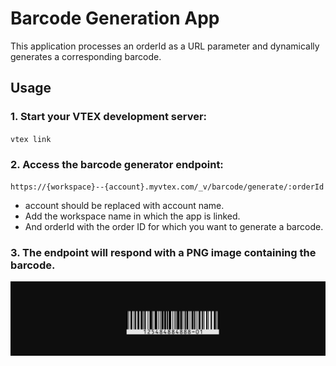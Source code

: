 # Barcode Generation App

This application processes an orderId as a URL parameter and dynamically generates a corresponding barcode.

## Usage
### 1. Start your VTEX development server:
`vtex link`

### 2. Access the barcode generator endpoint:
`https://{workspace}--{account}.myvtex.com/_v/barcode/generate/:orderId`

- account should be replaced with account name.
- Add the workspace name in which the app is linked.
- And orderId with the order ID for which you want to generate a barcode.

### 3. The endpoint will respond with a PNG image containing the barcode.
![Generated Barcode](image.png)
